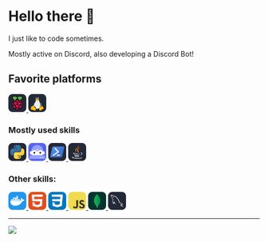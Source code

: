 # Hello there 👋

I just like to code sometimes.

Mostly active on Discord, also developing a Discord Bot!

## Favorite platforms
<a href="#">
  <img src="/icons/RaspberryPi-Dark.svg" width=36 height=36>
</a>
<a href="#">
  <img src="/icons/Linux-Dark.svg" width=36 height=36>
</a>

### Mostly used skills
<a href="#">
  <img src="/icons/Python-Dark.svg" width=36 height=36>
</a>
<a href="https://github.com/SnakeFist007/jinora-nextcord">
  <img src="/icons/DiscordBots.svg" width=36 height=36> 
</a>
<a href="#">
  <img src="/icons/Powershell-Dark.svg" width=36 height=36>
</a>
<a href="#">
  <img src="/icons/Java-Dark.svg" width=36 height=36>
</a>

### Other skills:
<a href="#">
  <img src="/icons/Docker.svg" width=36 height=36>
</a>
<a href="#">
  <img src="/icons/HTML.svg" width=36 height=36>
</a>
<a href="#">
  <img src="/icons/CSS.svg" width=36 height=36>
</a>
<a href="#">
  <img src="/icons/JavaScript.svg" width=36 height=36>
</a>
<a href="#">
  <img src="/icons/MongoDB.svg" width=36 height=36>
</a>
<a href="#">
  <img src="/icons/MySQL-Dark.svg" width=36 height=36>
</a>

<hr>

<a href="https://github.com/SnakeFist007" align="left">
  <img src="https://github-readme-stats.vercel.app/api/top-langs/?username=SnakeFist007&layout=compact&theme=dark#gh-dark-mode-only"/>
</a>

<!-- Icons from https://github.com/tandpfun/skill-icons -->
